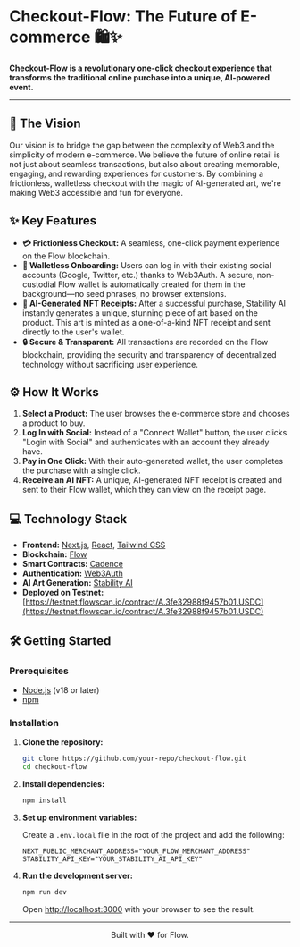 # Checkout-Flow: The Future of E-commerce 🛍️✨

**Checkout-Flow is a revolutionary one-click checkout experience that transforms the traditional online purchase into a unique, AI-powered event.**

---

## 🚀 The Vision

Our vision is to bridge the gap between the complexity of Web3 and the simplicity of modern e-commerce. We believe the future of online retail is not just about seamless transactions, but also about creating memorable, engaging, and rewarding experiences for customers. By combining a frictionless, walletless checkout with the magic of AI-generated art, we're making Web3 accessible and fun for everyone.

## ✨ Key Features

*   **💳 Frictionless Checkout:** A seamless, one-click payment experience on the Flow blockchain.
*   **🔑 Walletless Onboarding:** Users can log in with their existing social accounts (Google, Twitter, etc.) thanks to Web3Auth. A secure, non-custodial Flow wallet is automatically created for them in the background—no seed phrases, no browser extensions.
*   **🎨 AI-Generated NFT Receipts:** After a successful purchase, Stability AI instantly generates a unique, stunning piece of art based on the product. This art is minted as a one-of-a-kind NFT receipt and sent directly to the user's wallet.
*   **🔒 Secure & Transparent:** All transactions are recorded on the Flow blockchain, providing the security and transparency of decentralized technology without sacrificing user experience.

## ⚙️ How It Works

1.  **Select a Product:** The user browses the e-commerce store and chooses a product to buy.
2.  **Log In with Social:** Instead of a "Connect Wallet" button, the user clicks "Login with Social" and authenticates with an account they already have.
3.  **Pay in One Click:** With their auto-generated wallet, the user completes the purchase with a single click.
4.  **Receive an AI NFT:** A unique, AI-generated NFT receipt is created and sent to their Flow wallet, which they can view on the receipt page.

## 💻 Technology Stack

*   **Frontend:** [Next.js](https://nextjs.org), [React](https://reactjs.org), [Tailwind CSS](https://tailwindcss.com)
*   **Blockchain:** [Flow](https://www.onflow.org)
*   **Smart Contracts:** [Cadence](https://developers.flow.com/cadence)
*   **Authentication:** [Web3Auth](https://web3auth.io)
*   **AI Art Generation:** [Stability AI](https://stability.ai)
*   **Deployed on Testnet:** [https://testnet.flowscan.io/contract/A.3fe32988f9457b01.USDC](https://testnet.flowscan.io/contract/A.3fe32988f9457b01.USDC)

## 🛠️ Getting Started

### Prerequisites

*   [Node.js](https://nodejs.org) (v18 or later)
*   [npm](https://www.npmjs.com)

### Installation

1.  **Clone the repository:**
    ```bash
    git clone https://github.com/your-repo/checkout-flow.git
    cd checkout-flow
    ```

2.  **Install dependencies:**
    ```bash
    npm install
    ```

3.  **Set up environment variables:**

    Create a `.env.local` file in the root of the project and add the following:

    ```
    NEXT_PUBLIC_MERCHANT_ADDRESS="YOUR_FLOW_MERCHANT_ADDRESS"
    STABILITY_API_KEY="YOUR_STABILITY_AI_API_KEY"
    ```

4.  **Run the development server:**
    ```bash
    npm run dev
    ```

    Open [http://localhost:3000](http://localhost:3000) with your browser to see the result.

---

<p align="center">
  Built with ❤️ for Flow.
</p>
